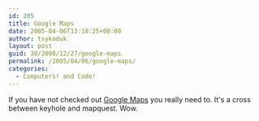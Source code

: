 ```yaml
---
id: 205
title: Google Maps
date: 2005-04-06T13:18:25+00:00
author: tsykoduk
layout: post
guid: 30/2008/12/27/google-maps
permalink: /2005/04/06/google-maps/
categories:
  - Computers! and Code!
---
```

<p>If you have not checked out <a href="http://maps.google.com">Google Maps</a> you really need to. It's a cross between keyhole and mapquest. Wow.</p>